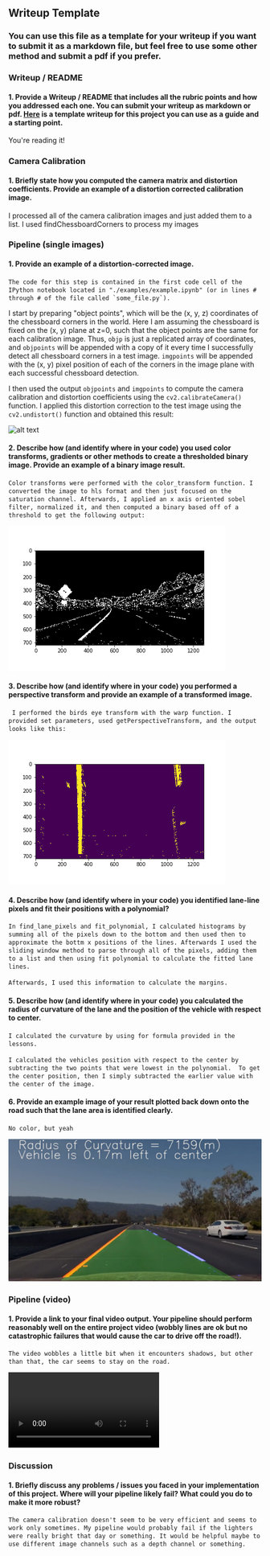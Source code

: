 ## Writeup Template

### You can use this file as a template for your writeup if you want to submit it as a markdown file, but feel free to use some other method and submit a pdf if you prefer.

[image1]: ./imgs/color_transformation.png "COLOR TRANSFORM"
[image34]: ./imgs/image.png "CAMERA CALIBRATION"
[image2]: ./imgs/histogram_lane_lines.png "HISTOGRAM FINDINGS"
[image3]: ./imgs/unwarped.png "UNWARPED LINES"
[image4]: ./imgs/warped.png "WARPED LINES"
[image5]: ./imgs/lane_line.png "LANE LINES"
[image6]: ./examples/example_output.jpg "Output"
[video1]: ./output.mp4 "Video"


### Writeup / README

#### 1. Provide a Writeup / README that includes all the rubric points and how you addressed each one.  You can submit your writeup as markdown or pdf.  [Here](https://github.com/udacity/CarND-Advanced-Lane-Lines/blob/master/writeup_template.md) is a template writeup for this project you can use as a guide and a starting point.  

You're reading it!

### Camera Calibration

#### 1. Briefly state how you computed the camera matrix and distortion coefficients. Provide an example of a distortion corrected calibration image.
   I processed all of the camera calibration images and just added them to a list. I used findChessboardCorners to process my images
### Pipeline (single images)

#### 1. Provide an example of a distortion-corrected image.
    The code for this step is contained in the first code cell of the IPython notebook located in "./examples/example.ipynb" (or in lines # through # of the file called `some_file.py`).  

I start by preparing "object points", which will be the (x, y, z) coordinates of the chessboard corners in the world. Here I am assuming the chessboard is fixed on the (x, y) plane at z=0, such that the object points are the same for each calibration image.  Thus, `objp` is just a replicated array of coordinates, and `objpoints` will be appended with a copy of it every time I successfully detect all chessboard corners in a test image.  `imgpoints` will be appended with the (x, y) pixel position of each of the corners in the image plane with each successful chessboard detection.  

I then used the output `objpoints` and `imgpoints` to compute the camera calibration and distortion coefficients using the `cv2.calibrateCamera()` function.  I applied this distortion correction to the test image using the `cv2.undistort()` function and obtained this result: 

![alt text][image34]

#### 2. Describe how (and identify where in your code) you used color transforms, gradients or other methods to create a thresholded binary image.  Provide an example of a binary image result.

    Color transforms were performed with the color_transform function. I converted the image to hls format and then just focused on the saturation channel. Afterwards, I applied an x axis oriented sobel filter, normalized it, and then computed a binary based off of a threshold to get the following output:
    
![alt text][image1]
#### 3. Describe how (and identify where in your code) you performed a perspective transform and provide an example of a transformed image.
     I performed the birds eye transform with the warp function. I provided set parameters, used getPerspectiveTransform, and the output looks like this:
     
![alt text][image4]
#### 4. Describe how (and identify where in your code) you identified lane-line pixels and fit their positions with a polynomial?
    In find_lane_pixels and fit_polynomial, I calculated histograms by summing all of the pixels down to the bottom and then used then to approximate the bottm x positions of the lines. Afterwards I used the sliding window method to parse through all of the pixels, adding them to a list and then using fit polynomial to calculate the fitted lane lines.
    
    Afterwards, I used this information to calculate the margins.
#### 5. Describe how (and identify where in your code) you calculated the radius of curvature of the lane and the position of the vehicle with respect to center.
    I calculated the curvature by using for formula provided in the lessons.
    
    I calculated the vehicles position with respect to the center by subtracting the two points that were lowest in the polynomial.  To get the center position, then I simply subtracted the earlier value with the center of the image.
    
#### 6. Provide an example image of your result plotted back down onto the road such that the lane area is identified clearly.
    No color, but yeah
![image6]
### Pipeline (video)

#### 1. Provide a link to your final video output.  Your pipeline should perform reasonably well on the entire project video (wobbly lines are ok but no catastrophic failures that would cause the car to drive off the road!).
    The video wobbles a little bit when it encounters shadows, but other than that, the car seems to stay on the road.
![video1]
### Discussion

#### 1. Briefly discuss any problems / issues you faced in your implementation of this project.  Where will your pipeline likely fail?  What could you do to make it more robust?
    The camera calibration doesn't seem to be very efficient and seems to work only sometimes. My pipeline would probably fail if the lighters were really bright that day or something. It would be helpful maybe to use different image channels such as a depth channel or something.